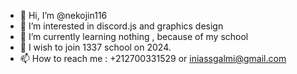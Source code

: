 - 👋 Hi, I’m @nekojin116
- 👀 I’m interested in discord.js and graphics design
- 🌱 I’m currently learning nothing , because of my school
- 💞️ I wish to join 1337 school on 2024.
- 📫 How to reach me : +212700331529 or iniassgalmi@gmail.com
